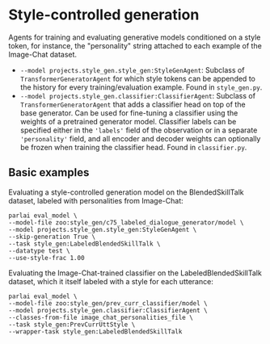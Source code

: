 # Style-controlled generation

Agents for training and evaluating generative models conditioned on a style token, for instance, the "personality" string attached to each example of the Image-Chat dataset.

- `--model projects.style_gen.style_gen:StyleGenAgent`: Subclass of `TransformerGeneratorAgent` for which style tokens can be appended to the history for every training/evaluation example. Found in `style_gen.py`.
- `--model projects.style_gen.classifier:ClassifierAgent`: Subclass of `TransformerGeneratorAgent` that adds a classifier head on top of the base generator. Can be used for fine-tuning a classifier using the weights of a pretrained generator model. Classifier labels can be specified either in the `'labels'` field of the observation or in a separate `'personality'` field, and all encoder and decoder weights can optionally be frozen when training the classifier head. Found in `classifier.py`.

## Basic examples

Evaluating a style-controlled generation model on the BlendedSkillTalk dataset, labeled with personalities from Image-Chat:
```
parlai eval_model \
--model-file zoo:style_gen/c75_labeled_dialogue_generator/model \
--model projects.style_gen.style_gen:StyleGenAgent \
--skip-generation True \
--task style_gen:LabeledBlendedSkillTalk \
--datatype test \
--use-style-frac 1.00
```

Evaluating the Image-Chat-trained classifier on the LabeledBlendedSkillTalk dataset, which it itself labeled with a style for each utterance:
```
parlai eval_model \
--model-file zoo:style_gen/prev_curr_classifier/model \
--model projects.style_gen.classifier:ClassifierAgent \
--classes-from-file image_chat_personalities_file \
--task style_gen:PrevCurrUttStyle \
--wrapper-task style_gen:LabeledBlendedSkillTalk
```
